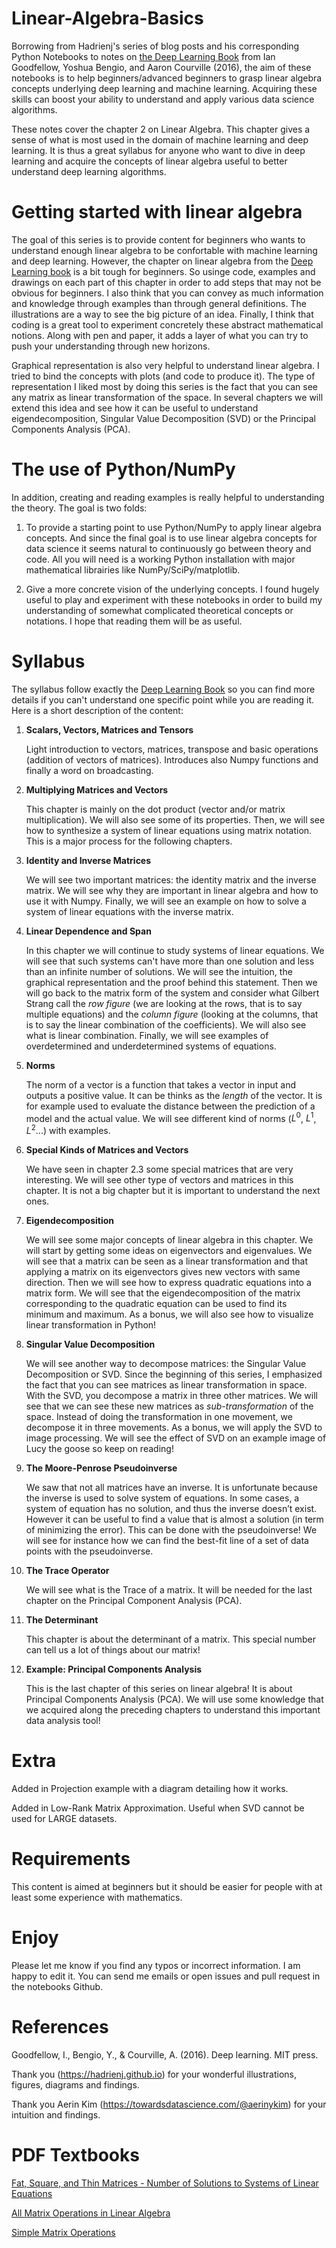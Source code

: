 # Linear-Algebra-Basics

Borrowing from Hadrienj's series of blog posts and his corresponding Python Notebooks to notes on [the Deep Learning Book](http://www.deeplearningbook.org/) from Ian Goodfellow, Yoshua Bengio, and Aaron Courville (2016), the aim of these notebooks is to help beginners/advanced beginners to grasp linear algebra concepts underlying deep learning and machine learning. Acquiring these skills can boost your ability to understand and apply various data science algorithms.

These notes cover the chapter 2 on Linear Algebra. This chapter gives a sense of what is most used in the domain of machine learning and deep learning. It is thus a great syllabus for anyone who want to dive in deep learning and acquire the concepts of linear algebra useful to better understand deep learning algorithms.

# Getting started with linear algebra

The goal of this series is to provide content for beginners who wants to understand enough linear algebra to be confortable with machine learning and deep learning. However, the chapter on linear algebra from the [Deep Learning book](http://www.deeplearningbook.org/) is a bit tough for beginners. So usinge code, examples and drawings on each part of this chapter in order to add steps that may not be obvious for beginners. I also think that you can convey as much information and knowledge through examples than through general definitions. The illustrations are a way to see the big picture of an idea. Finally, I think that coding is a great tool to experiment concretely these abstract mathematical notions. Along with pen and paper, it adds a layer of what you can try to push your understanding through new horizons.

Graphical representation is also very helpful to understand linear algebra. I tried to bind the concepts with plots (and code to produce it). The type of representation I liked most by doing this series is the fact that you can see any matrix as linear transformation of the space. In several chapters we will extend this idea and see how it can be useful to understand eigendecomposition, Singular Value Decomposition (SVD) or the Principal Components Analysis (PCA).

# The use of Python/NumPy

In addition, creating and reading examples is really helpful to understanding the theory. The goal is two folds:

1. To provide a starting point to use Python/NumPy to apply linear algebra concepts. And since the final goal is to use linear algebra concepts for data science it seems natural to continuously go between theory and code. All you will need is a working Python installation with major mathematical librairies like NumPy/SciPy/matplotlib.

2. Give a more concrete vision of the underlying concepts. I found hugely useful to play and experiment with these notebooks in order to build my understanding of somewhat complicated theoretical concepts or notations. I hope that reading them will be as useful.

# Syllabus

The syllabus follow exactly the [Deep Learning Book](http://www.deeplearningbook.org/) so you can find more details if you can't understand one specific point while you are reading it. Here is a short description of the content:

1. **Scalars, Vectors, Matrices and Tensors**

    Light introduction to vectors, matrices, transpose and basic operations (addition of vectors of matrices). Introduces also Numpy functions and finally a word on broadcasting.

2. **Multiplying Matrices and Vectors**

    This chapter is mainly on the dot product (vector and/or matrix multiplication). We will also see some of its properties. Then, we will see how to synthesize a system of linear equations using matrix notation. This is a major process for the following chapters.

3. **Identity and Inverse Matrices**

    We will see two important matrices: the identity matrix and the inverse matrix. We will see why they are important in linear algebra and how to use it with Numpy. Finally, we will see an example on how to solve a system of linear equations with the inverse matrix.

4. **Linear Dependence and Span**

    In this chapter we will continue to study systems of linear equations. We will see that such systems can't have more than one solution and less than an infinite number of solutions. We will see the intuition, the graphical representation and the proof behind this statement. Then we will go back to the matrix form of the system and consider what Gilbert Strang call the *row figure* (we are looking at the rows, that is to say multiple equations) and the *column figure* (looking at the columns, that is to say the linear combination of the coefficients). We will also see what is linear combination. Finally, we will see examples of overdetermined and underdetermined systems of equations.

5. **Norms**

    The norm of a vector is a function that takes a vector in input and outputs a positive value. It can be thinks as the *length* of the vector. It is for example used to evaluate the distance between the prediction of a model and the actual value. We will see different kind of norms ($L^0$, $L^1$, $L^2$...) with examples.

6. **Special Kinds of Matrices and Vectors**

    We have seen in chapter 2.3 some special matrices that are very interesting. We will see other type of vectors and matrices in this chapter. It is not a big chapter but it is important to understand the next ones.

7. **Eigendecomposition**

    We will see some major concepts of linear algebra in this chapter. We will start by getting some ideas on eigenvectors and eigenvalues. We will see that a matrix can be seen as a linear transformation and that applying a matrix on its eigenvectors gives new vectors with same direction. Then we will see how to express quadratic equations into a matrix form. We will see that the eigendecomposition of the matrix corresponding to the quadratic equation can be used to find its minimum and maximum. As a bonus, we will also see how to visualize linear transformation in Python!

8. **Singular Value Decomposition**

    We will see another way to decompose matrices: the Singular Value Decomposition or SVD. Since the beginning of this series, I emphasized the fact that you can see matrices as linear transformation in space. With the SVD, you decompose a matrix in three other matrices. We will see that we can see these new matrices as *sub-transformation* of the space. Instead of doing the transformation in one movement, we decompose it in three movements. As a bonus, we will apply the SVD to image processing. We will see the effect of SVD on an example image of Lucy the goose so keep on reading!

9. **The Moore-Penrose Pseudoinverse**

    We saw that not all matrices have an inverse. It is unfortunate because the inverse is used to solve system of equations. In some cases, a system of equation has no solution, and thus the inverse doesn’t exist. However it can be useful to find a value that is almost a solution (in term of minimizing the error). This can be done with the pseudoinverse! We will see for instance how we can find the best-fit line of a set of data points with the pseudoinverse.

10. **The Trace Operator**

    We will see what is the Trace of a matrix. It will be needed for the last chapter on the Principal Component Analysis (PCA).

11. **The Determinant**

    This chapter is about the determinant of a matrix. This special number can tell us a lot of things about our matrix!

12. **Example: Principal Components Analysis**

    This is the last chapter of this series on linear algebra! It is about Principal Components Analysis (PCA). We will use some knowledge that we acquired along the preceding chapters to understand this important data analysis tool!

# Extra

Added in Projection example with a diagram detailing how it works.

Added in Low-Rank Matrix Approximation. Useful when SVD cannot be used for LARGE datasets.

# Requirements

This content is aimed at beginners but it should be easier for people with at least some experience with mathematics.

# Enjoy

Please let me know if you find any typos or incorrect information. I am happy to edit it. You can send me emails or open issues and pull request in the notebooks Github.

# References

Goodfellow, I., Bengio, Y., & Courville, A. (2016). Deep learning. MIT press.

Thank you (https://hadrienj.github.io) for your wonderful illustrations, figures, diagrams and findings.

Thank you Aerin Kim (https://towardsdatascience.com/@aerinykim) for your intuition and findings.

# PDF Textbooks

[Fat, Square, and Thin Matrices - Number of Solutions to Systems of Linear Equations](http://www-users.math.umn.edu/~moham189/docs/Spring_2016/Fat,%20Square%20and%20Thin%20Matrices/Fat_Square_Thin_Matrices_Systems_of_Equations.pdf)

[All Matrix Operations in Linear Algebra](https://www.math.uwaterloo.ca/~hwolkowi/matrixcookbook.pdf)

[Simple Matrix Operations](https://web.ma.utexas.edu/users/sadun/S08/427K/matrix.pdf)
